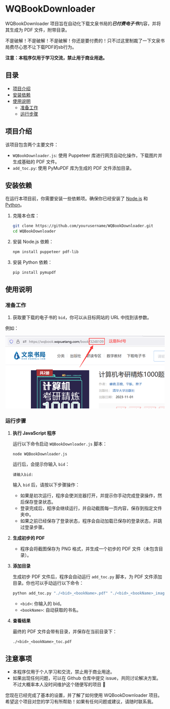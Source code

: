 # WQBookDownloader

WQBookDownloader 项目旨在自动化下载文泉书局的***已付费电子书***内容，并将其生成为 PDF 文件，附带目录。

不是破解！不是破解！不是破解！你还是要付费的！只不过这里制裁了一下文泉书局费尽心思不让下载PDF的sb行为。

**注意：本程序仅用于学习交流，禁止用于商业用途。**

## 目录

- [项目介绍](#项目介绍)
- [安装依赖](#安装依赖)
- [使用说明](#使用说明)
  - [准备工作](#准备工作)
  - [运行步骤](#运行步骤)

## 项目介绍

该项目包含两个主要文件：

- `WQBookDownloader.js`: 使用 Puppeteer 库进行网页自动化操作，下载图片并生成基础的 PDF 文件。
- `add_toc.py`: 使用 PyMuPDF 库为生成的 PDF 文件添加目录。

## 安装依赖

在运行本项目前，你需要安装一些依赖项。确保你已经安装了 [Node.js](https://nodejs.org/) 和 [Python](https://www.python.org/)。

1. 克隆本仓库：
   ```bash
   git clone https://github.com/yourusername/WQBookDownloader.git
   cd WQBookDownloader
   ```

2. 安装 Node.js 依赖：
   ```bash
   npm install puppeteer pdf-lib
   ```

3. 安装 Python 依赖：
   ```bash
   pip install pymupdf
   ```

## 使用说明

### 准备工作

1. 获取要下载的电子书的 `bid`，你可以从目标网站的 URL 中找到该参数。

例如：

![alt text](./asserts/711a88fad7b6aa2d7c47ebc508efcad0.png)

### 运行步骤

1. **执行 JavaScript 程序**

   运行以下命令启动 `WQBookDownloader.js` 脚本：
   ```bash
   node WQBookDownloader.js
   ```

   运行后，会提示你输入 `bid`：
   ```
   请输入bid:
   ```

   输入 `bid` 后，请按以下步骤操作：

   - 如果是初次运行，程序会使浏览器打开，并提示你手动完成登录操作，然后保存登录状态。
   - 登录完成后，程序会继续运行，并自动截图每一页内容，保存到指定文件夹中。
   - 如果之前已经保存了登录状态，程序会自动加载已保存的登录状态，并跳过登录步骤。

2. **生成初步的 PDF**

   - 程序会将截图保存为 PNG 格式，并生成一个初步的 PDF 文件（未包含目录）。

3. **添加目录**

   生成初步 PDF 文件后，程序会自动运行 `add_toc.py` 脚本，为 PDF 文件添加目录。你也可以手动运行以下命令：
   ```bash
   python add_toc.py "./<bid>_<bookName>.pdf" "./<bid>_<bookName>_images/catalog.json" "./<bid>_<bookName>_toc.pdf"
   ```

   - `<bid>`: 你输入的 bid。
   - `<bookName>`: 自动获取的书名。

4. **查看结果**

   最终的 PDF 文件会带有目录，并保存在当前目录下：

   ```
   ./<bid>_<bookName>_toc.pdf
   ```

## 注意事项

- 本程序仅用于个人学习和交流，禁止用于商业用途。
- 如果出现任何问题，可以在 Github 仓库中提交 issue，共同讨论解决方案。不过大概率本人没时间维护这个随便写的项目 🥹

您现在已经完成了基本的设置，并了解了如何使用 WQBookDownloader 项目。希望这个项目对您的学习有所帮助！如果有任何问题或建议，请随时联系我。

